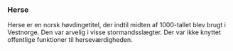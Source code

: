 ### Herse


Herse er en norsk høvdingetitel, der indtil midten af 1000-tallet blev brugt i Vestnorge. Den var arvelig i visse stormandsslægter. Der var ikke knyttet offentlige funktioner til herseværdigheden.